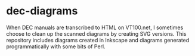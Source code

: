 # dec-diagrams

When DEC manuals are transcribed to HTML on VT100.net,
I sometimes choose to clean up the scanned diagrams by
creating SVG versions. This repository includes diagrams
created in Inkscape and diagrams generated programmatically
with some bits of Perl.
